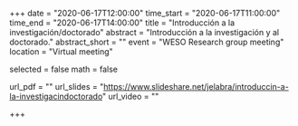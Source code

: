 +++
date = "2020-06-17T12:00:00"
time_start = "2020-06-17T11:00:00"
time_end = "2020-06-17T14:00:00"
title = "Introducción a la investigación/doctorado"
abstract = "Introducción a la investigación y al doctorado."
abstract_short = ""
event = "WESO Research group meeting"
location = "Virtual meeting"

selected = false
math = false

url_pdf = ""
url_slides = "https://www.slideshare.net/jelabra/introduccin-a-la-investigacindoctorado"
url_video = ""

+++